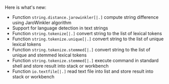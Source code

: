 Here is what's new:
* Function ```string.distance.jarowinkler[|.]``` compute string difference using JaroWinkler algorithm
* Support for language detection in text strings
* Function ```string.tokenize[|.]``` convert string to the list of lexical tokens
* Function ```string.tokenize.unique[|.]``` convert string to the list of unique lexical tokens
* Function ```string.tokenize.stemmed[|.]``` convert string to the list of unique and stemmed lexical tokens
* Function ```string.tokenize.stemmed[|.]``` execute command in standard shell and store result into stack or workbench
* Function ```io.textfile[|.]``` read text file into list and store result into stack or workbench
